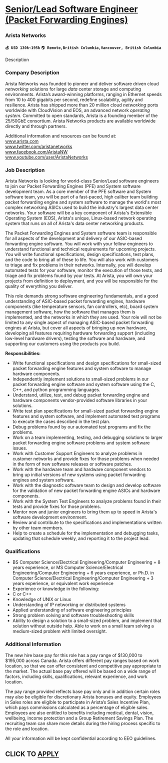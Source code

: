 # [Senior/Lead Software Engineer (Packet Forwarding Engines)](https://www.remotewlb.com/apply/senior-lead-software-engineer-packet-forwarding-engines-38725)  
### Arista Networks  
#### `💰 USD 130k~195k` `🌎 Remote,British Columbia,Vancouver, British Columbia`  

Description

### Company Description

Arista Networks was founded to pioneer and deliver software driven cloud _networking_ solutions for large _data_ center storage and computing environments. Arista’s award-winning platforms, ranging in Ethernet speeds from 10 to 400 gigabits per second, redefine scalability, agility and resilience. Arista has shipped more than 20 million cloud _networking_ ports worldwide with CloudVision and EOS, an advanced network _operating_ _system_. Committed to open standards, Arista is a founding member of the 25/50GbE consortium. Arista Networks products are available worldwide directly and through partners.  
  
Additional information and resources can be found at:  
www.arista.com  
www.twitter.com/aristanetworks  
www.facebook.com/AristaNW  
www.youtube.com/user/AristaNetworks

### Job Description

Arista Networks is looking for world-class Senior/Lead software engineers to join our Packet Forwarding Engines (PFE) and System software development team. As a core member of the PFE software and System software team, you will be part of a fast-paced, high caliber team building packet forwarding engine and system software to manage the world's most complex networking ASICs used to build the industry's largest data center networks. Your software will be a key component of Arista's Extensible Operating System (EOS), Arista's unique, Linux-based network operating system that runs on all of Arista's data center networking products.

The Packet Forwarding Engines and System software team is responsible for all aspects of the development and delivery of our ASIC-based forwarding engine software. You will work with your fellow engineers to understand functional and technical requirements for upcoming projects. You will write functional specifications, design specifications, test plans, and the code to bring all of these to life. You will also work with customers to triage and fix problems in their networks. Internally, you will develop automated tests for your software, monitor the execution of those tests, and triage and fix problems found by your tests. At Arista, you will own your projects from definition to deployment, and you will be responsible for the quality of everything you deliver.

This role demands strong software engineering fundamentals, and a good understanding of ASIC-based packet forwarding engines, hardware components (like temperature sensors, fan controllers, etc), board system management software, how the software that manages them is implemented, and the networks in which they are used. Your role will not be limited to any single aspect of managing ASIC-based packet forwarding engines at Arista, but cover all aspects of bringing up new hardware, developing all features requiring hardware forwarding support (including low-level hardware drivers), testing the software and hardware, and supporting our customers using the products you build.

 **Responsibilities:**

  * Write functional specifications and design specifications for small-sized packet forwarding engine features and system software to manage hardware components.
  * Independently implement solutions to small-sized problems in our packet forwarding engine software and system software using the C, C++, and python programming languages.
  * Understand, utilize, test, and debug packet forwarding engine and hardware components vendor-provided software libraries in your solutions.
  * Write test plan specifications for small-sized packet forwarding engine features and system software, and implement automated test programs to execute the cases described in the test plan.
  * Debug problems found by our automated test programs and fix the problems.
  * Work on a team implementing, testing, and debugging solutions to larger packet forwarding engine software problems and system software issues.
  * Work with Customer Support Engineers to analyze problems in customer networks and provide fixes for those problems when needed in the form of new software releases or software patches.
  * Work with the hardware team and hardware component vendors to bring up initial versions of new systems using packet forwarding engines and system software.
  * Work with the diagnostic software team to design and develop software for the validation of new packet forwarding engine ASICs and hardware components.
  * Work with the System Test Engineers to analyze problems found in their tests and provide fixes for those problems.
  * Mentor new and junior engineers to bring them up to speed in Arista's software development environment.
  * Review and contribute to the specifications and implementations written by other team members.
  * Help to create a schedule for the implementation and debugging tasks, updating that schedule weekly, and reporting it to the project lead.

### Qualifications

  * BS Computer Science/Electrical Engineering/Computer Engineering + 8 years experience, or MS Computer Science/Electrical Engineering/Computer Engineering + 6 years experience, or Ph.D. in Computer Science/Electrical Engineering/Computer Engineering + 3 years experience, or equivalent work experience
  * Experience or knowledge in the following:
  * C or C++
  * Knowledge of UNIX or Linux
  * Understanding of IP networking or distributed systems
  * Applied understanding of software engineering principles
  * Strong problem solving and software troubleshooting skills
  * Ability to design a solution to a small-sized problem, and implement that solution without outside help. Able to work on a small team solving a medium-sized problem with limited oversight.

### Additional Information

The new hire base pay for this role has a pay range of $130,000 to $195,000 across Canada. Arista offers different pay ranges based on work location, so that we can offer consistent and competitive pay appropriate to the market. The actual base pay offered will be based on a wide range of factors, including skills, qualifications, relevant experience, and work location.

The pay range provided reflects base pay only and in addition certain roles may also be eligible for discretionary Arista bonuses and equity. Employees in Sales roles are eligible to participate in Arista’s Sales Incentive Plan, which pays commissions calculated as a percentage of eligible sales. Employees are also entitled to benefits including medical, dental, vision, wellbeing, income protection and a Group Retirement Savings Plan. The recruiting team can share more details during the hiring process specific to the role and location.

All your information will be kept confidential according to EEO guidelines.

  
## CLICK TO [APPLY](https://www.remotewlb.com/apply/senior-lead-software-engineer-packet-forwarding-engines-38725)

